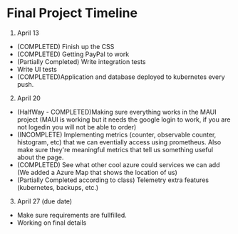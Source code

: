 # Final Project Timeline

1. April 13
- (COMPLETED) Finish up the CSS
- (COMPLETED) Getting PayPal to work 
- (Partially Completed) Write integration tests
- Write UI tests
- (COMPLETED)Application and database deployed to kubernetes every push.
2. April 20
- (HalfWay - COMPLETED)Making sure everything works in the MAUI project  (MAUI is working but it needs the google login to work, if you are not logedin you will not be able to order)
- (INCOMPLETE) Implementing metrics (counter, observable counter, histogram, etc) that we can eventially access using prometheus. Also make sure they're meaningful metrics that tell us something useful about the page.
- (COMPLETED) See what other cool azure could services we can add (We added a Azure Map that shows the location of us)
- (Partially Completed according to class) Telemetry extra features (kubernetes, backups, etc.)
3. April 27 (due date)
- Make sure requirements are fullfilled.
- Working on final details
